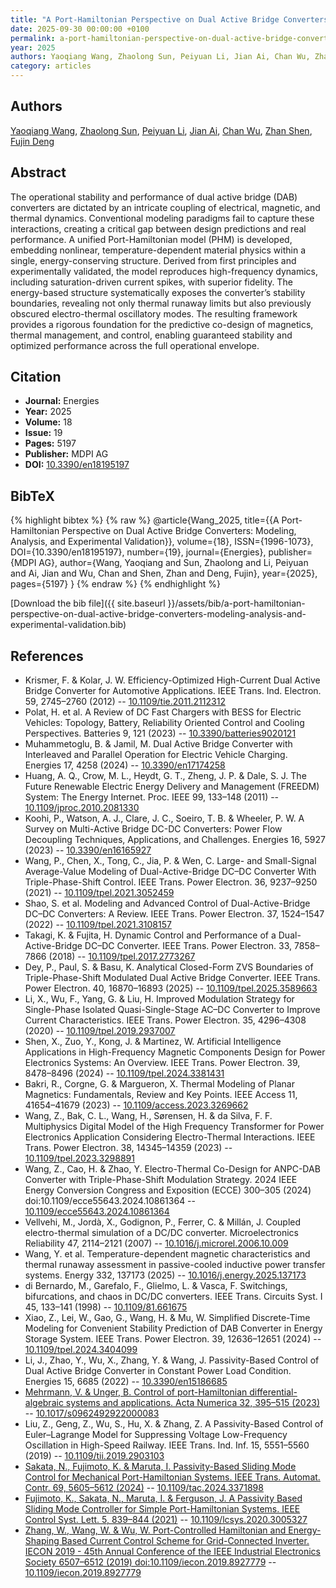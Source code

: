 ```yaml
---
title: "A Port-Hamiltonian Perspective on Dual Active Bridge Converters: Modeling, Analysis, and Experimental Validation"
date: 2025-09-30 00:00:00 +0100
permalink: a-port-hamiltonian-perspective-on-dual-active-bridge-converters-modeling-analysis-and-experimental-validation
year: 2025
authors: Yaoqiang Wang, Zhaolong Sun, Peiyuan Li, Jian Ai, Chan Wu, Zhan Shen, Fujin Deng
category: articles
---
```

 
## Authors
[Yaoqiang Wang](authors/yaoqiang-wang), [Zhaolong Sun](authors/zhaolong-sun), [Peiyuan Li](authors/peiyuan-li), [Jian Ai](authors/jian-ai), [Chan Wu](authors/chan-wu), [Zhan Shen](authors/zhan-shen), [Fujin Deng](authors/fujin-deng)
 
## Abstract
The operational stability and performance of dual active bridge (DAB) converters are dictated by an intricate coupling of electrical, magnetic, and thermal dynamics. Conventional modeling paradigms fail to capture these interactions, creating a critical gap between design predictions and real performance. A unified Port-Hamiltonian model (PHM) is developed, embedding nonlinear, temperature-dependent material physics within a single, energy-conserving structure. Derived from first principles and experimentally validated, the model reproduces high-frequency dynamics, including saturation-driven current spikes, with superior fidelity. The energy-based structure systematically exposes the converter’s stability boundaries, revealing not only thermal runaway limits but also previously obscured electro-thermal oscillatory modes. The resulting framework provides a rigorous foundation for the predictive co-design of magnetics, thermal management, and control, enabling guaranteed stability and optimized performance across the full operational envelope.
 
## Citation
- **Journal:** Energies
- **Year:** 2025
- **Volume:** 18
- **Issue:** 19
- **Pages:** 5197
- **Publisher:** MDPI AG
- **DOI:** [10.3390/en18195197](https://doi.org/10.3390/en18195197)
 
## BibTeX
{% highlight bibtex %}
{% raw %}
@article{Wang_2025,
  title={{A Port-Hamiltonian Perspective on Dual Active Bridge Converters: Modeling, Analysis, and Experimental Validation}},
  volume={18},
  ISSN={1996-1073},
  DOI={10.3390/en18195197},
  number={19},
  journal={Energies},
  publisher={MDPI AG},
  author={Wang, Yaoqiang and Sun, Zhaolong and Li, Peiyuan and Ai, Jian and Wu, Chan and Shen, Zhan and Deng, Fujin},
  year={2025},
  pages={5197}
}
{% endraw %}
{% endhighlight %}
 
[Download the bib file]({{ site.baseurl }}/assets/bib/a-port-hamiltonian-perspective-on-dual-active-bridge-converters-modeling-analysis-and-experimental-validation.bib)
 
## References
- Krismer, F. & Kolar, J. W. Efficiency-Optimized High-Current Dual Active Bridge Converter for Automotive Applications. IEEE Trans. Ind. Electron. 59, 2745–2760 (2012) -- [10.1109/tie.2011.2112312](https://doi.org/10.1109/tie.2011.2112312)
- Polat, H. et al. A Review of DC Fast Chargers with BESS for Electric Vehicles: Topology, Battery, Reliability Oriented Control and Cooling Perspectives. Batteries 9, 121 (2023) -- [10.3390/batteries9020121](https://doi.org/10.3390/batteries9020121)
- Muhammetoglu, B. & Jamil, M. Dual Active Bridge Converter with Interleaved and Parallel Operation for Electric Vehicle Charging. Energies 17, 4258 (2024) -- [10.3390/en17174258](https://doi.org/10.3390/en17174258)
- Huang, A. Q., Crow, M. L., Heydt, G. T., Zheng, J. P. & Dale, S. J. The Future Renewable Electric Energy Delivery and Management (FREEDM) System: The Energy Internet. Proc. IEEE 99, 133–148 (2011) -- [10.1109/jproc.2010.2081330](https://doi.org/10.1109/jproc.2010.2081330)
- Koohi, P., Watson, A. J., Clare, J. C., Soeiro, T. B. & Wheeler, P. W. A Survey on Multi-Active Bridge DC-DC Converters: Power Flow Decoupling Techniques, Applications, and Challenges. Energies 16, 5927 (2023) -- [10.3390/en16165927](https://doi.org/10.3390/en16165927)
- Wang, P., Chen, X., Tong, C., Jia, P. & Wen, C. Large- and Small-Signal Average-Value Modeling of Dual-Active-Bridge DC–DC Converter With Triple-Phase-Shift Control. IEEE Trans. Power Electron. 36, 9237–9250 (2021) -- [10.1109/tpel.2021.3052459](https://doi.org/10.1109/tpel.2021.3052459)
- Shao, S. et al. Modeling and Advanced Control of Dual-Active-Bridge DC–DC Converters: A Review. IEEE Trans. Power Electron. 37, 1524–1547 (2022) -- [10.1109/tpel.2021.3108157](https://doi.org/10.1109/tpel.2021.3108157)
- Takagi, K. & Fujita, H. Dynamic Control and Performance of a Dual-Active-Bridge DC–DC Converter. IEEE Trans. Power Electron. 33, 7858–7866 (2018) -- [10.1109/tpel.2017.2773267](https://doi.org/10.1109/tpel.2017.2773267)
- Dey, P., Paul, S. & Basu, K. Analytical Closed-Form ZVS Boundaries of Triple-Phase-Shift Modulated Dual Active Bridge Converter. IEEE Trans. Power Electron. 40, 16870–16893 (2025) -- [10.1109/tpel.2025.3589663](https://doi.org/10.1109/tpel.2025.3589663)
- Li, X., Wu, F., Yang, G. & Liu, H. Improved Modulation Strategy for Single-Phase Isolated Quasi-Single-Stage AC–DC Converter to Improve Current Characteristics. IEEE Trans. Power Electron. 35, 4296–4308 (2020) -- [10.1109/tpel.2019.2937007](https://doi.org/10.1109/tpel.2019.2937007)
- Shen, X., Zuo, Y., Kong, J. & Martinez, W. Artificial Intelligence Applications in High-Frequency Magnetic Components Design for Power Electronics Systems: An Overview. IEEE Trans. Power Electron. 39, 8478–8496 (2024) -- [10.1109/tpel.2024.3381431](https://doi.org/10.1109/tpel.2024.3381431)
- Bakri, R., Corgne, G. & Margueron, X. Thermal Modeling of Planar Magnetics: Fundamentals, Review and Key Points. IEEE Access 11, 41654–41679 (2023) -- [10.1109/access.2023.3269662](https://doi.org/10.1109/access.2023.3269662)
- Wang, Z., Bak, C. L., Wang, H., Sørensen, H. & da Silva, F. F. Multiphysics Digital Model of the High Frequency Transformer for Power Electronics Application Considering Electro-Thermal Interactions. IEEE Trans. Power Electron. 38, 14345–14359 (2023) -- [10.1109/tpel.2023.3298891](https://doi.org/10.1109/tpel.2023.3298891)
- Wang, Z., Cao, H. & Zhao, Y. Electro-Thermal Co-Design for ANPC-DAB Converter with Triple-Phase-Shift Modulation Strategy. 2024 IEEE Energy Conversion Congress and Exposition (ECCE) 300–305 (2024) doi:10.1109/ecce55643.2024.10861364 -- [10.1109/ecce55643.2024.10861364](https://doi.org/10.1109/ecce55643.2024.10861364)
- Vellvehi, M., Jordà, X., Godignon, P., Ferrer, C. & Millán, J. Coupled electro-thermal simulation of a DC/DC converter. Microelectronics Reliability 47, 2114–2121 (2007) -- [10.1016/j.microrel.2006.10.009](https://doi.org/10.1016/j.microrel.2006.10.009)
- Wang, Y. et al. Temperature-dependent magnetic characteristics and thermal runaway assessment in passive-cooled inductive power transfer systems. Energy 332, 137173 (2025) -- [10.1016/j.energy.2025.137173](https://doi.org/10.1016/j.energy.2025.137173)
- di Bernardo, M., Garefalo, F., Glielmo, L. & Vasca, F. Switchings, bifurcations, and chaos in DC/DC converters. IEEE Trans. Circuits Syst. I 45, 133–141 (1998) -- [10.1109/81.661675](https://doi.org/10.1109/81.661675)
- Xiao, Z., Lei, W., Gao, G., Wang, H. & Mu, W. Simplified Discrete-Time Modeling for Convenient Stability Prediction of DAB Converter in Energy Storage System. IEEE Trans. Power Electron. 39, 12636–12651 (2024) -- [10.1109/tpel.2024.3404099](https://doi.org/10.1109/tpel.2024.3404099)
- Li, J., Zhao, Y., Wu, X., Zhang, Y. & Wang, J. Passivity-Based Control of Dual Active Bridge Converter in Constant Power Load Condition. Energies 15, 6685 (2022) -- [10.3390/en15186685](https://doi.org/10.3390/en15186685)
- [Mehrmann, V. & Unger, B. Control of port-Hamiltonian differential-algebraic systems and applications. Acta Numerica 32, 395–515 (2023)](control-of-port-hamiltonian-differential-algebraic-systems-and-applications) -- [10.1017/s0962492922000083](https://doi.org/10.1017/s0962492922000083)
- Liu, Z., Geng, Z., Wu, S., Hu, X. & Zhang, Z. A Passivity-Based Control of Euler–Lagrange Model for Suppressing Voltage Low-Frequency Oscillation in High-Speed Railway. IEEE Trans. Ind. Inf. 15, 5551–5560 (2019) -- [10.1109/tii.2019.2903103](https://doi.org/10.1109/tii.2019.2903103)
- [Sakata, N., Fujimoto, K. & Maruta, I. Passivity-Based Sliding Mode Control for Mechanical Port-Hamiltonian Systems. IEEE Trans. Automat. Contr. 69, 5605–5612 (2024)](passivity-based-sliding-mode-control-for-mechanical-port-hamiltonian-systems) -- [10.1109/tac.2024.3371898](https://doi.org/10.1109/tac.2024.3371898)
- [Fujimoto, K., Sakata, N., Maruta, I. & Ferguson, J. A Passivity Based Sliding Mode Controller for Simple Port-Hamiltonian Systems. IEEE Control Syst. Lett. 5, 839–844 (2021)](a-passivity-based-sliding-mode-controller-for-simple-port-hamiltonian-systems) -- [10.1109/lcsys.2020.3005327](https://doi.org/10.1109/lcsys.2020.3005327)
- [Zhang, W., Wang, W. & Wu, W. Port-Controlled Hamiltonian and Energy-Shaping Based Current Control Scheme for Grid-Connected Inverter. IECON 2019 - 45th Annual Conference of the IEEE Industrial Electronics Society 6507–6512 (2019) doi:10.1109/iecon.2019.8927779](port-controlled-hamiltonian-and-energy-shaping-based-current-control-scheme-for-grid-connected-inverter) -- [10.1109/iecon.2019.8927779](https://doi.org/10.1109/iecon.2019.8927779)

